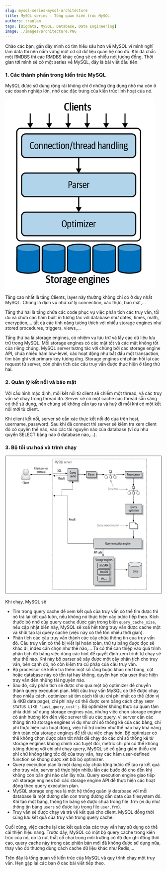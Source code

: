 ```yaml
---
slug: mysql-series-mysql-architecture
title: MySQL series - Tổng quan kiến trúc MySQL
authors: tranlam
tags: [Bigdata, MySQL, Database, Data Engineering]
image: ./images/architecture.PNG
---
```


Chào các bạn, gần đây mình có tìm hiểu sâu hơn về MySQL vì mình nghĩ làm data thì nên nắm vững một cơ sở dữ liệu quan hệ nào đó. Khi đã chắc một RMDBS thì các RMDBS khác cũng sẽ có nhiều nét tương đồng. Thời gian tới mình sẽ có một series về MySQL, đây là bài viết đầu tiên.

<!--truncate-->

### 1. Các thành phần trong kiến trúc MySQL
MySQL được sử dụng rộng rãi không chỉ ở những ứng dụng nhỏ mà còn ở các doanh nghiệp lớn, nhờ các đặc trưng của kiến trúc linh hoạt của nó. 

![Architecture](./images/architecture.PNG)

Tầng cao nhất là tầng Clients, layer này thường không chỉ có ở duy nhất MySQL. Chúng là dịch vụ như xử lý connection, xác thực, bảo mật,…

Tầng thứ hai là tầng chứa các code phục vụ việc phân tích các truy vẫn, tối ưu và chứa các hàm built in tương tác với database như dates, times, math, encryption,… tất cả các tính năng tương thích với nhiều storage engines như stored procedures, triggers, views,…

Tầng thứ ba là storage engines, có nhiệm vụ lưu trữ và lấy các dữ liệu lưu trữ trong MySQL. Mỗi storage engines có các mặt tốt và các mặt không tốt của riêng chúng. MySQL server tương tác với chúng bởi các storage engine API, chứa nhiều hàm low-level, các hoạt động như bắt đầu một transaction, tìm bản ghi với primary key tương ứng. Storage engines chỉ phản hồi lại các request từ server, còn phân tích các câu truy vấn được thực hiện ở tầng thứ hai.

### 2. Quản lý kết nối và bảo mật
Với cấu hình mặc định, mỗi kết nối từ client sẽ chiếm một thread, và các truy vấn sẽ chạy trong thread đó. Server sẽ có một cache các thread sẵn sàng có thể sử dụng, nên chúng sẽ không cần tạo ra và huỷ đi mỗi khi có một kết nối mới từ client.

Khi client kết nối, server sẽ cần xác thực kết nối đó dựa trên host, username, password. Sau khi đã connect thì server sẽ kiểm tra xem client đó có quyền thế nào, vào các tài nguyên nào của database (ví dụ như quyền SELECT bảng nào ở database nào,…).

### 3. Bộ tối ưu hoá và trình chạy

![Overall](./images/overall.PNG)

Khi chạy, MySQL sẽ 
- Tìm trong query cache để xem kết quả của truy vấn có thể tìm được thì nó trả lại kết quả luôn, nếu không nó thực hiện các bước tiếp theo. Kích thước bộ nhớ của query cache được gán trong biến ```query_cache_size```, nếu cập nhật biến này, MySQL sẽ xoá hết từng truy vấn được cache một và khởi tạo lại query cache (việc này có thể tốn nhiều thời gian).
- Phân tích các câu truy vấn thành các cây chứa thông tin của truy vấn đó. Câu truy vấn có thể bị viết lại hoàn toàn, thứ tự bảng được đọc sẽ khác đi, index cần chọn như thế nào,… Ta có thể can thiệp vào quá trình phân tích đó bằng việc dùng các hint để quyết định xem trình tự chạy sẽ như thế nào. Khi này bộ parser sẽ xây được một cây phân tích cho truy vấn, bên cạnh đó, nó còn kiểm tra cú pháp của câu truy vấn.
- Bộ processor sẽ kiểm tra thêm một số rằng buộc khác như bảng, cột hoặc database này có tồn tại hay không, quyền hạn của user thực hiện truy vấn đến những tài nguyên nào.
- Sau đó, cây phân tích sẽ được cho qua một bộ optimizer để chuyển thành query execution plan. Một câu truy vấn MySQL có thể được chạy theo nhiều cách, optimizer sẽ tìm cách tối ưu chi phí nhất có thể (đơn vị là 4KB data page), chi phí này có thể được xem bằng cách chạy ```SHOW STATUS LIKE 'Last_query_cost';```. Bộ optimizer không thực sự quan tâm phía dưới sử dụng storage engines nào, nhưng việc chọn storage engine có ảnh hưởng lớn đến việc server tối ưu các query. vì server cần các thông tin từ storage engines ví dụ như chỉ số thống kê của các bảng, chi phí thực hiện các hoạt động, việc hỗ trợ index như thế nào hay khả năng tính toán của storage engines để tối ưu việc chạy hơn. Bộ optimizer có thể không chọn được plan tốt nhất để chạy do các chỉ số thống kê từ storage engines không chính xác tuyệt đối, metric chi phí có thể không tương đương với chi phí chạy query, MySQL sẽ cố gắng giảm thiểu chi phí chứ không tăng tốc độ của truy vấn, hay các hàm user-defined function sẽ không được xét bởi bộ optimizer.
- Query execution plan là một dạng cây chứa từng bước để tạo ra kết quả cho truy vấn, server sẽ thực hiện nhiều lần các bước đó cho đến khi không còn bản ghi nào cần lấy nữa. Query execution engine giao tiếp với storage engines bởi các storage engine API để thực hiện các hoạt động theo query execution plan.
- MySQL storage engines là một hệ thống quản lý database với mỗi database là một đường dẫn con trong đường dẫn data của filesystem đó. Khi tạo một bảng, thông tin bảng sẽ được chưa trong file .frm (ví dụ như thông tin bảng ```users``` sẽ được lưu trong file ```user.frm```).
- Truy vấn sẽ được chạy và trả về kết quả cho client. MySQL đồng thời cũng lưu kết quả của truy vấn trong query cache.

Cuối cùng, việc cache lại các kết quả của các truy vấn hay sử dụng có thể cải thiện hiệu năng. Trước đây, MySQL có một bộ query cache trong kiến trúc của nó, do là nút thắt cổ chai trong môi trường có độ đọc ghi đồng thời cao, query cache này trong các phiên bản mới đã không được sử dụng nữa, thay vào đó thường dùng cách cache dữ liệu khác như Redis,...

Trên đây là tổng quan về kiến trúc của MySQL và quy trình chạy một truy vấn. Hẹn gặp lại các bạn ở các bài viết tiếp theo.